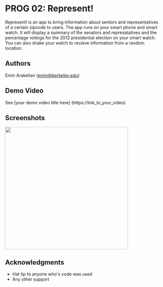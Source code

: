 # PROG 02: Represent!

Represent! is an app to bring information about sentors and representatives of a certain zipcode to users. The app runs on your smart phone and smart watch. It will display a summary of the senators and represatatives and  the percentage votings for the 2012 presidential election on your smart watch. You can also shake your watch to recieve information from a random location.

## Authors

Emin Arakelian ([emin@berkeley.edu](mailto:your_email@berkeley.edu))

## Demo Video

See [your demo video title here] (https://link_to_your_video)

## Screenshots

<img src="https://i.imgsafe.org/d8ccfbc.png" height=400>

## Acknowledgments

* Hat tip to anyone who's code was used
* Any other support
